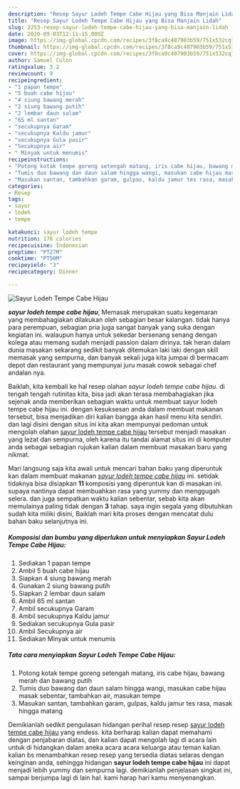 ```yaml
---
description: "Resep Sayur Lodeh Tempe Cabe Hijau yang Bisa Manjain Lidah"
title: "Resep Sayur Lodeh Tempe Cabe Hijau yang Bisa Manjain Lidah"
slug: 2253-resep-sayur-lodeh-tempe-cabe-hijau-yang-bisa-manjain-lidah
date: 2020-09-03T12:11:15.009Z
image: https://img-global.cpcdn.com/recipes/3f8ca9c487903b59/751x532cq70/sayur-lodeh-tempe-cabe-hijau-foto-resep-utama.jpg
thumbnail: https://img-global.cpcdn.com/recipes/3f8ca9c487903b59/751x532cq70/sayur-lodeh-tempe-cabe-hijau-foto-resep-utama.jpg
cover: https://img-global.cpcdn.com/recipes/3f8ca9c487903b59/751x532cq70/sayur-lodeh-tempe-cabe-hijau-foto-resep-utama.jpg
author: Samuel Colon
ratingvalue: 3.2
reviewcount: 9
recipeingredient:
- "1 papan tempe"
- "5 buah cabe hijau"
- "4 siung bawang merah"
- "2 siung bawang putih"
- "2 lembar daun salam"
- "65 ml santan"
- "secukupnya Garam"
- "secukupnya Kaldu jamur"
- "secukupnya Gula pasir"
- "Secukupnya air"
- " Minyak untuk menumis"
recipeinstructions:
- "Potong kotak tempe goreng setengah matang, iris cabe hijau, bawang merah dan bawang putih"
- "Tumis duo bawang dan daun salam hingga wangi, masukan cabe hijau masak sebentar, tambahkan air, masukan tempe"
- "Masukan santan, tambahkan garam, gulpas, kaldu jamur tes rasa, masak hingga matang"
categories:
- Resep
tags:
- sayur
- lodeh
- tempe

katakunci: sayur lodeh tempe 
nutrition: 176 calories
recipecuisine: Indonesian
preptime: "PT27M"
cooktime: "PT50M"
recipeyield: "3"
recipecategory: Dinner

---
```



![Sayur Lodeh Tempe Cabe Hijau](https://img-global.cpcdn.com/recipes/3f8ca9c487903b59/751x532cq70/sayur-lodeh-tempe-cabe-hijau-foto-resep-utama.jpg)

<b><i>sayur lodeh tempe cabe hijau</i></b>, Memasak merupakan suatu kegemaran yang membahagiakan dilakukan oleh sebagian besar kalangan. tidak hanya para perempuan, sebagian pria juga sangat banyak yang suka dengan kegiatan ini. walaupun hanya untuk sekedar bersenang senang dengan kolega atau memang sudah menjadi passion dalam dirinya. tak heran dalam dunia masakan sekarang sedikit banyak ditemukan laki laki dengan skill memasak yang sempurna, dan banyak sekali juga kita jumpai di bermacam depot dan restaurant yang mempunyai juru masak cowok sebagai chef andalan nya.



Baiklah, kita kembali ke hal resep olahan <i>sayur lodeh tempe cabe hijau</i>. di tengah tengah rutinitas kita, bisa jadi akan terasa membahagiakan jika sejenak anda memberikan sebagian waktu untuk membuat sayur lodeh tempe cabe hijau ini. dengan kesuksesan anda dalam membuat makanan tersebut, bisa menjadikan diri kalian bangga akan hasil menu kita sendiri. dan lagi disini dengan situs ini kita akan mempunyai pedoman untuk mengolah olahan <u>sayur lodeh tempe cabe hijau</u> tersebut menjadi masakan yang lezat dan sempurna, oleh karena itu tandai alamat situs ini di komputer anda sebagai sebagian rujukan kalian dalam membuat masakan baru yang nikmat.


Mari langsung saja kita awali untuk mencari bahan baku yang diperuntuk kan dalam membuat makanan <u><i>sayur lodeh tempe cabe hijau</i></u> ini. setidak tidaknya bisa disiapkan <b>11</b> komposisi yang diperuntuk kan di masakan ini. supaya nantinya dapat membuahkan rasa yang yummy dan menggugah selera. dan juga sempatkan waktu kalian sebentar, sebab kita akan memulainya paling tidak dengan <b>3</b> tahap. saya ingin segala yang dibutuhkan sudah kita miliki disini, Baiklah mari kita proses dengan mencatat dulu bahan baku selanjutnya ini.

<!--inarticleads1-->

##### Komposisi dan bumbu yang diperlukan untuk menyiapkan Sayur Lodeh Tempe Cabe Hijau:

1. Sediakan 1 papan tempe
1. Ambil 5 buah cabe hijau
1. Siapkan 4 siung bawang merah
1. Gunakan 2 siung bawang putih
1. Siapkan 2 lembar daun salam
1. Ambil 65 ml santan
1. Ambil secukupnya Garam
1. Ambil secukupnya Kaldu jamur
1. Sediakan secukupnya Gula pasir
1. Ambil Secukupnya air
1. Sediakan  Minyak untuk menumis




<!--inarticleads2-->

##### Tata cara menyiapkan Sayur Lodeh Tempe Cabe Hijau:

1. Potong kotak tempe goreng setengah matang, iris cabe hijau, bawang merah dan bawang putih
1. Tumis duo bawang dan daun salam hingga wangi, masukan cabe hijau masak sebentar, tambahkan air, masukan tempe
1. Masukan santan, tambahkan garam, gulpas, kaldu jamur tes rasa, masak hingga matang




Demikianlah sedikit pengulasan hidangan perihal resep resep <u>sayur lodeh tempe cabe hijau</u> yang endess. kita berharap kalian dapat memahami dengan penjabaran diatas, dan kalian dapat mengolah lagi di acara lain untuk di hidangkan dalam aneka acara acara keluarga atau teman kalian. kalian bs menambahkan resep resep yang tersedia diatas selaras dengan keinginan anda, sehingga hidangan <b>sayur lodeh tempe cabe hijau</b> ini dapat menjadi lebih yummy dan sempurna lagi. demikianlah penjelasan singkat ini, sampai berjumpa lagi di lain hal. kami harap hari kamu menyenangkan.
